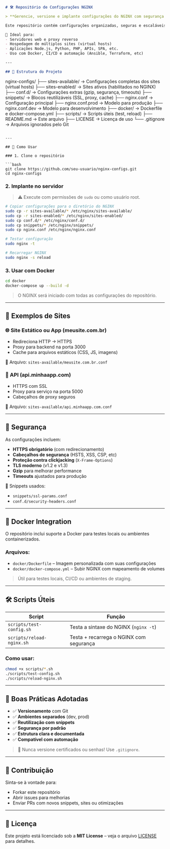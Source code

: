 ```markdown
# 🛠️ Repositório de Configurações NGINX

> **Gerencie, versione e implante configurações do NGINX com segurança e boas práticas.**

Este repositório contém configurações organizadas, seguras e escaláveis do **NGINX**, prontas para uso em ambientes de **desenvolvimento, homologação e produção**.

🔧 Ideal para:
- Servidores web e proxy reverso
- Hospedagem de múltiplos sites (virtual hosts)
- Aplicações Node.js, Python, PHP, APIs, SPA, etc.
- Uso com Docker, CI/CD e automação (Ansible, Terraform, etc)

---

## 📁 Estrutura do Projeto

```
nginx-configs/
├── sites-available/     → Configurações completas dos sites (virtual hosts)
├── sites-enabled/       → Sites ativos (habilitados no NGINX)
├── conf.d/              → Configurações extras (gzip, segurança, timeouts)
├── snippets/            → Blocos reutilizáveis (SSL, proxy, cache)
├── nginx.conf           → Configuração principal
├── nginx.conf.prod      → Modelo para produção
├── nginx.conf.dev       → Modelo para desenvolvimento
├── docker/              → Dockerfile e docker-compose.yml
├── scripts/             → Scripts úteis (test, reload)
├── README.md            → Este arquivo
├── LICENSE              → Licença de uso
└── .gitignore           → Arquivos ignorados pelo Git
```

---

## 🚀 Como Usar

### 1. Clone o repositório

```bash
git clone https://github.com/seu-usuario/nginx-configs.git
cd nginx-configs
```

### 2. Implante no servidor

> ⚠️ Execute com permissões de `sudo` ou como usuário root.

```bash
# Copiar configurações para o diretório do NGINX
sudo cp -r sites-available/* /etc/nginx/sites-available/
sudo cp -r sites-enabled/* /etc/nginx/sites-enabled/
sudo cp conf.d/* /etc/nginx/conf.d/
sudo cp snippets/* /etc/nginx/snippets/
sudo cp nginx.conf /etc/nginx/nginx.conf

# Testar configuração
sudo nginx -t

# Recarregar NGINX
sudo nginx -s reload
```

### 3. Usar com Docker

```bash
cd docker
docker-compose up --build -d
```

> O NGINX será iniciado com todas as configurações do repositório.

---

## 🧩 Exemplos de Sites

### 🌐 Site Estático ou App (meusite.com.br)

- Redireciona HTTP → HTTPS
- Proxy para backend na porta 3000
- Cache para arquivos estáticos (CSS, JS, imagens)

📁 Arquivo: `sites-available/meusite.com.br.conf`

### 🔌 API (api.minhaapp.com)

- HTTPS com SSL
- Proxy para serviço na porta 5000
- Cabeçalhos de proxy seguros

📁 Arquivo: `sites-available/api.minhaapp.com.conf`

---

## 🔐 Segurança

As configurações incluem:

- **HTTPS obrigatório** (com redirecionamento)
- **Cabeçalhos de segurança** (HSTS, XSS, CSP, etc)
- **Proteção contra clickjacking** (`X-Frame-Options`)
- **TLS moderno** (v1.2 e v1.3)
- **Gzip** para melhorar performance
- **Timeouts** ajustados para produção

🔐 Snippets usados:
- `snippets/ssl-params.conf`
- `conf.d/security-headers.conf`

---

## 🐳 Docker Integration

O repositório inclui suporte a Docker para testes locais ou ambientes containerizados.

### Arquivos:
- `docker/Dockerfile` – Imagem personalizada com suas configurações
- `docker/docker-compose.yml` – Subir NGINX com mapeamento de volumes

> Útil para testes locais, CI/CD ou ambientes de staging.

---

## 🛠️ Scripts Úteis

| Script | Função |
|-------|--------|
| `scripts/test-config.sh` | Testa a sintaxe do NGINX (`nginx -t`) |
| `scripts/reload-nginx.sh` | Testa + recarrega o NGINX com segurança |

### Como usar:
```bash
chmod +x scripts/*.sh
./scripts/test-config.sh
./scripts/reload-nginx.sh
```

---

## 🔄 Boas Práticas Adotadas

- ✅ **Versionamento** com Git
- ✅ **Ambientes separados** (dev, prod)
- ✅ **Reutilização com snippets**
- ✅ **Segurança por padrão**
- ✅ **Estrutura clara e documentada**
- ✅ **Compatível com automação**

> 📌 Nunca versione certificados ou senhas! Use `.gitignore`.

---

## 🤝 Contribuição

Sinta-se à vontade para:
- Forkar este repositório
- Abrir issues para melhorias
- Enviar PRs com novos snippets, sites ou otimizações

---

## 📄 Licença

Este projeto está licenciado sob a **MIT License** – veja o arquivo [LICENSE](LICENSE) para detalhes.
